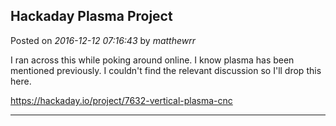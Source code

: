 ## Hackaday Plasma Project
Posted on *2016-12-12 07:16:43* by *matthewrr*

I ran across this while poking around online. I know plasma has been mentioned previously. I couldn't find the relevant discussion so I'll drop this here.

https://hackaday.io/project/7632-vertical-plasma-cnc

---

